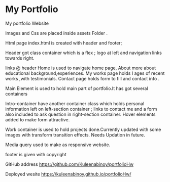 # My Portfolio

My portfolio Website

Images and Css  are placed inside assets Folder .

 
 Html page index.html is created with header and footer;

 Header got class container which is a flex ; logo at left and navigation links towards right.

 links @ header
 Home is used to navigate home page,
  About more about educational background,experiences.
  My works page holds I ages of recent works ,with testimonials.
  Contact page holds form to  fill and contact info  .

 Main Element is used to hold main part of portfolio.It has got several containers
  
  Intro-container  have another container class
  which holds personal information  left on left-section container ;
  links to contact me and a form also included  to ask question in right-section container.
  Hover elements added to make form attractive.

 Work container is used to hold projects done.Currently updated with some images with transform transition effects.
 Needs Updation in future.

Media query used to make as responsive website.

 footer is given with copyright

GitHub address https://github.com/Kuleenabinoy/portfolioHw

Deployed wesite https://kuleenabinoy.github.io/portfolioHw/
